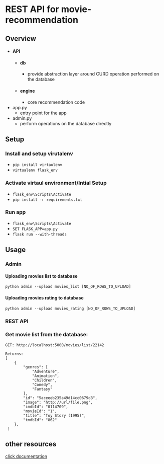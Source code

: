 # REST API for movie-recommendation
## Overview

- #### API
    - #### db 
        - provide abstraction layer around CURD operation performed on the database
    - #### engine
        - core recommendation code
- app.py
  - entry point for the app 
- admin.py 
  - perform operations on the database directly


## Setup 
### Install and setup virutalenv 

- ` pip install virtaulenv `
- ` virtualenv flask_env `

### Activate virtaul environment/Intial Setup

- `flask_env\Scripts\Activate`
- `pip install -r requirements.txt`

### Run app 

- `flask_env\Scripts\Activate`
- `SET FLASK_APP=app.py`
- `flask run --with-threads`


## Usage

### Admin 

#### Uploading movies list to database 

```
python admin --upload movies_list [NO_OF_ROWS_TO_UPLOAD]
```

#### Uploading movies rating to database 

```
python admin --upload movies_rating [NO_OF_ROWS_TO_UPLOAD]
```
 
### REST API
### Get movie list from the database:

```
GET: http://localhost:5000/movies/list/22142

Returns: 
[
    {
        "genres": [
            "Adventure",
            "Animation",
            "Children",
            "Comedy",
            "Fantasy"
        ],
        "id": "5aceeeb235a49d14cc0679d8",
        "image": "http://url/file.png",
        "imdbId": "0114709",
        "movieId": "1",
        "title": "Toy Story (1995)",
        "tmdbId": "862"
    },
 ]
```

## other resources

 [click documentation](http://click.pocoo.org/5/)
